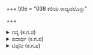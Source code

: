 +++
title = "038 ಕಲಿಯ ರಾಜ್ಯದಲೊನ್ದು"

+++

<details><summary>ಗದ್ಯ (ಕ.ಗ.ಪ) </summary>

38. ಕಲಿಯುಗದಲ್ಲಿ ಧರ್ಮಕ್ಕೆ ಒಂದೇ ಪಾದ ಉಂಟಾಗುವುದು ಅಸತ್ಯ, ಧರ್ಮದ್ರೋಹ, ಮಾತ್ಸರ್ಯ, ಕಳವು, ಹಿಂಸೆ, ಅನೀತಿ, ಲೋಭ, ಕಪಟ, ವಂಚನೆ, ನಿಂದೆ, ಹಾದರ ಇತ್ಯಾದಿಗಳು ಉಬ್ಬಿ ಮೆರೆಯುತ್ತವೆ.
</details>

<details><summary>ಪದಾರ್ಥ (ಕ.ಗ.ಪ) </summary>

ವೆಗ್ಗಳೆಯವು -ಉತ್ತಮವಾದವು  
ಸ್ಖಲಿತ - ಜಾರಿದ, ತಪ್ಪಾದ  
ಆರಡಿ - ಹಿಂಸೆ ಆಟ  
ಕವತೆ -ಸುಲಿಗೆ, ಹಿಂಸೆ
</details>

<details><summary>ಟಿಪ್ಪನೀ (ಕ.ಗ.ಪ) </summary>

ಪಾದ - ಧರ್ಮವು ನಲ್ಕು ಪಾದಗಳನ್ನು ಊರಿ ನಿಲ್ಲುತ್ತದೆ. ಆದರೆ ಕಲಿಯುಗದಲ್ಲಿ ಅದು ಒಂದೇ ಪಾದದಲ್ಲಿ ನಿಂತಿರುತ್ತದೆ.
</details>

